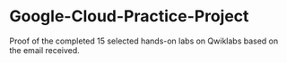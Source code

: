 # Google-Cloud-Practice-Project
Proof of the completed 15 selected hands-on labs on Qwiklabs based on the email received.

